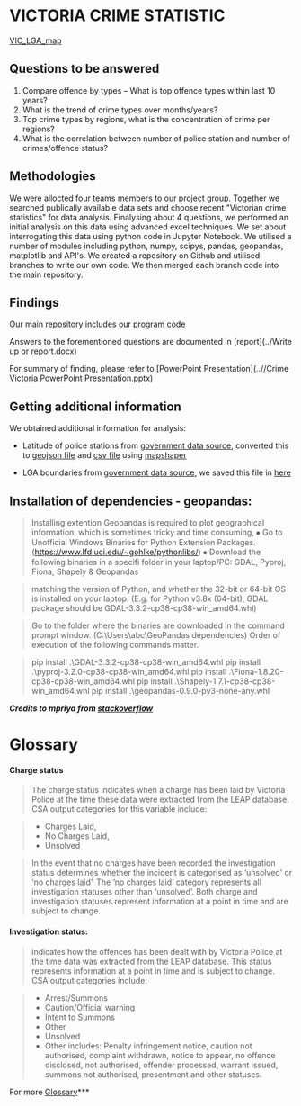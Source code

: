 # VICTORIA CRIME STATISTIC

[VIC_LGA_map](../Figures/VIC_LGA_map.png)

## Questions to be answered
1. Compare offence by types – What is top offence types within last 10 years?
2. What is the trend of crime types over months/years?
3. Top crime types by regions, what is the concentration of crime per regions?
4. What is the correlation between number of police station and number of crimes/offence status?


## Methodologies
We were allocted four teams members to our project group.
Together we searched publically available data sets and choose recent "Victorian crime statistics" for data analysis.
Finalysing about 4 questions, we performed an initial analysis on this data using advanced excel techniques. 
We set about interrogating this data using python code in Jupyter Notebook. 
We utilised a number of modules including python, numpy, scipys, pandas, geopandas, matplotlib and API's.
We created a repository on Github and utilised branches to write our own code.
We then merged each branch code into the main repository.

## Findings

Our main repository includes our [program code](../Scripts/)

Answers to the forementioned questions are documented in [report](../Write up or report.docx)

For summary of finding, please refer to [PowerPoint Presentation](..//Crime Victoria PowerPoint Presentation.pptx)

## Getting additional information

We obtained additional information for analysis:

- Latitude of police stations from [government data source](https://data.gov.au/dataset/ds-aurin-aurin%3Adatasource-VIC_Govt_DELWP-VIC_Govt_DELWP_datavic_VMFEAT_POLICE_STATION/distribution/dist-aurin-aurin%3Adatasource-VIC_Govt_DELWP-VIC_Govt_DELWP_datavic_VMFEAT_POLICE_STATION-0/details?q=), converted this to [geojson file](../DATA/VMFEAT_POLICE_STATION.json) and [csv file](../DATA/VMFEAT_POLICE_STATION.csv)  using [mapshaper](https://mapshaper.org/)

- LGA boundaries from [government data source](https://data.gov.au/dataset/ds-dga-bdf92691-c6fe-42b9-a0e2-a4cd716fa811/distribution/dist-dga-ce0a0ed3-6003-47fd-88ad-4b49d9337d47/details?q=), we saved this file in [here](../DATA/LGA_boundaries.json)


## Installation of dependencies - geopandas:

>Installing extention Geopandas is required to plot geographical information, which is sometimes tricky and time consuming, 
>⦁ Go to Unofficial Windows Binaries for Python Extension Packages. (https://www.lfd.uci.edu/~gohlke/pythonlibs/)
>⦁ Download the following binaries in a specifi folder in your laptop/PC: GDAL, Pyproj, Fiona, Shapely & Geopandas

>matching the version of Python, and whether the 32-bit or 64-bit OS is installed on your laptop. (E.g. for Python v3.8x (64-bit), GDAL package should be GDAL-3.3.2-cp38-cp38-win_amd64.whl)

>Go to the folder where the binaries are downloaded in the command prompt window. (C:\Users\abc\GeoPandas dependencies) Order of execution of the following commands matter.

>pip install .\GDAL-3.3.2-cp38-cp38-win_amd64.whl
>pip install .\pyproj-3.2.0-cp38-cp38-win_amd64.whl
>pip install .\Fiona-1.8.20-cp38-cp38-win_amd64.whl
>pip install .\Shapely-1.7.1-cp38-cp38-win_amd64.whl
>pip install .\geopandas-0.9.0-py3-none-any.whl

***Credits to mpriya from [stackoverflow](https://stackoverflow.com/questions/41009215/importerror-no-module-named-geopandas)***

# Glossary
#### Charge status ####
>The charge status indicates when a charge has been laid by Victoria Police at the time these data were extracted from the LEAP database. CSA output categories for this variable include:

>- Charges Laid,
>- No Charges Laid,
>- Unsolved

>In the event that no charges have been recorded the investigation status determines whether the incident is categorised as ‘unsolved’ or ‘no charges laid’. The ‘no charges laid’ category represents all investigation statuses other than ‘unsolved’. Both charge and investigation statuses represent information at a point in time and are subject to change.

#### Investigation status:
>indicates how the offences has been dealt with by Victoria Police at the time data was extracted from the LEAP database. This status represents information at a point in time and is subject to change.
CSA output categories include:

>- Arrest/Summons
>- Caution/Official warning
>- Intent to Summons
>- Other
>- Unsolved
>- Other includes: Penalty infringement notice, caution not authorised, complaint withdrawn, notice to appear, no offence disclosed, not authorised, offender processed, warrant issued, summons not authorised, presentment and other statuses.


For more [Glossary](https://www.crimestatistics.vic.gov.au/about-the-data/glossary-and-data-dictionary)***

